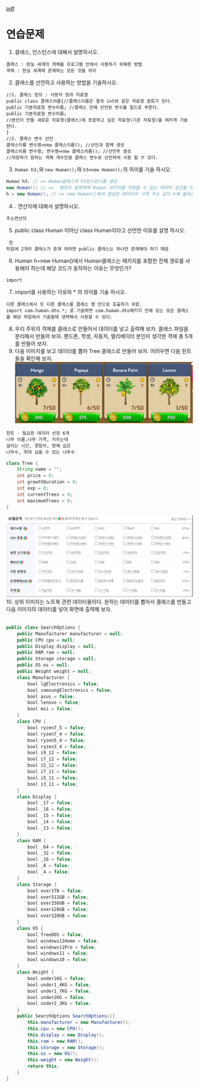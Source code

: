 [pdf](../../pdf/JAVA240812simple148.pdf)
# 연습문제
1. 클래스, 인스턴스에 대해서 설명하시오.
```
클래스 : 현실 세계의 객체를 프로그램 안에서 사용하기 위해한 방법
객체 : 현실 세계에 존재하는 모든 것을 의미
```
2. 클래스를 선언하고 사용하는 방법을 기술하시오.
```
//1. 클래스 정의 : 사용자 정의 자료형
public class 클래스이름{//클래스이름은 결국 int와 같은 자료형 종류가 된다.
public 기본자료형 변수이름; //클래스 안에 선언된 변수를 필드로 부른다.
public 기본자료형 변수이름;
//본인이 만들 새로운 자료형(클래스)에 포함하고 싶은 자료형(기존 자료형)을 여러개 기술 한다.
}
//2. 클래스 변수 선언
클래스이름 변수명=new 클래스이름(); //선언과 함께 생성
클래스이름 변수명; 변수명=new 클래스이름(); //선언후 생성
//저장하기 원하는 객체 개수만큼 클래스 변수로 선언하여 사용 할 수 있다.
```
3. `Human h3;`와 `new Human();`와 `h3=new Human();`의 의미를 기술 하시오.
```java
Human h3; // => Human클래스의 h3인스턴스를 생성 
new Human(); // =>  메모리 힙영역에 Human 데이터를 저장할 수 있는 데이터 공간을 만들고 해당 저장 공간의 주소를 생성해 준다.
h = new Human(); // => new Human()에서 생성된 데이터의 시작 주소 값이 h에 들어간다.
```
4. . 연산자에 대해서 설명하시오.
```
주소연산자
```
5. public class Human 이아닌 class Human이라고 선언한 이유를 설명 하시오.
```
 한
파일에 2개의 클래스가 존재 하려면 public 클래스는 하나만 존재해야 하기 때문
```
6. Human h=new Human()에서 Human클래스는 패키지를 포함한 전체 경로를 사용해야 하는데 해당 코드가 동작하는 이유는 무엇인가?
```
import
```
7. import를 사용하는 이유와 * 의 의미를 기술 하시오.
```
다른 클래스에서 또 다른 클래스를 클래스 명 만으로 호출하기 위함.
import com.human.dto.*; 로 기술하면 com.human.dto패키지 안에 있는 모든 클래스를 해당 파일에서 기술할때 생략해서 사용할 수 있다.
```
8. 우리 주위의 객체를 클래스로 만들어서 데이터를 넣고 출력해 보자. 
클래스 파일을 분리해서 만들어 보자. 
핸드폰, 학생, 자동차, 엘리베이터 본인이 생각한 객체 총 5개를 만들어 보자.
9. 다음 이미지를 보고 데이터를 뽑아 Tree 클래스로 만들어 보자. 어려우면 다음 힌트들을 확인해 보자.
![image](../../images/image4.png)
```
힌트 - 필요한 데이터 선정 6개
나무 이름,나무 가격, 키우는데
걸리는 시간, 경험치, 현재 심은
나무수, 최대 심을 수 있는 나무수
```
```java
class Tree {
    String name = "";
    int price = 0;
    int growthDuration = 0;
    int exp = 0;
    int currentTrees = 0;
    int maximumTrees = 0;
}
```
![image](../../images/image5.png)
10. 상위 이미지는 노트북 관련 데이터들이다. 
원하는 데이터를 뽑아서 클래스를 만들고 다음 이미지의 데이터를 넣어 화면에 출력해 보자.
```java

public class SearchOptions {
    public Manufacturer manufacturer = null;
    public CPU cpu = null;
    public Display display = null;
    public RAM ram = null;
    public Storage storage = null;
    public OS os = null;
    public Weight weight = null;
    class Manufacturer {
        bool lgElectronics = false;
        bool samsungElectronics = false;
        bool asus = false;
        bool lenovo = false;
        bool msi = false;
    }
    class CPU {
        bool ryzen7_5 = false;
        bool ryzen7_4 = false;
        bool ryzen5_4 = false;
        bool ryzen3_4 = false;
        bool i9_12 = false;
        bool i7_12 = false;
        bool i5_12 = false;
        bool i7_11 = false;
        bool i5_11 = false;
        bool i3_11 = false;
    }
    class Display {
        bool _17 = false;
        bool _16 = false;
        bool _15 = false;
        bool _14 = false;
        bool _13 = false;
    }
    class RAM {
        bool _64 = false;
        bool _32 = false;
        bool _16 = false;
        bool _8 = false;
        bool _4 = false;
    }
    class Storage {
        bool over1TB = false;
        bool over512GB = false;
        bool over256GB = false;
        bool over128GB = false;
        bool over120GB = false;
    }
    class OS {
        bool freeDOS = false;
        bool windows11Home = false;
        bool windows11Pro = false;
        bool windows11 = false;
        bool windows10 = false;
    }
    class Weight {
        bool under1KG = false;
        bool under1_4KG = false;
        bool under1_7KG = false;
        bool under2KG = false;
        bool under2_3KG = false;
    }
    public SearchOptions SearchOptions(){
        this.manufacturer = new Manufacturer();
        this.cpu = new CPU();
        this.display = new Display();
        this.ram = new RAM();
        this.storage = new Storage();
        this.os = new OS();
        this.weight = new Weight();
        return this;
    }
}
```
